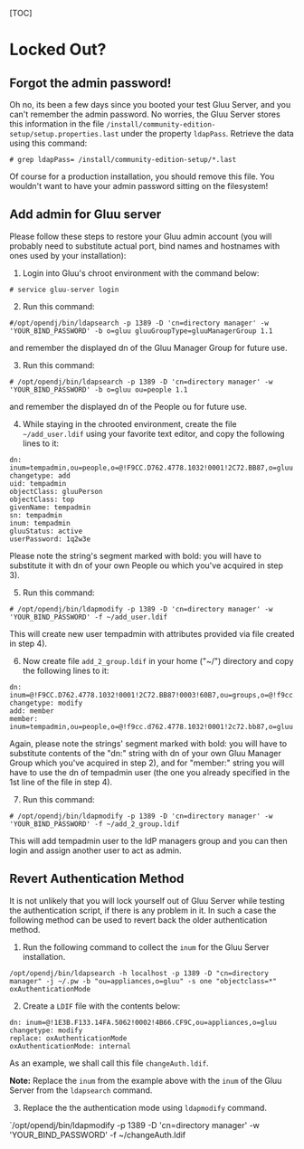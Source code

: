 [TOC]
# Locked Out?
## Forgot the admin password! 

Oh no, its been a few days since you booted your test Gluu Server, and
you can't remember the admin password. No worries, the Gluu Server
stores this information in the file
`/install/community-edition-setup/setup.properties.last` under the
property `ldapPass`. Retrieve the data using this command:

```
# grep ldapPass= /install/community-edition-setup/*.last
```

Of course for a production installation, you should remove this file.
You wouldn't want to have your admin password sitting on the filesystem!

## Add admin for Gluu server

Please follow these steps to restore your Gluu admin account (you will
probably need to substitute actual port, bind names and hostnames with
ones used by your installation):

1) Login into Gluu's chroot environment with the command below:

```
# service gluu-server login
```

2) Run this command:

```
#/opt/opendj/bin/ldapsearch -p 1389 -D 'cn=directory manager' -w 'YOUR_BIND_PASSWORD' -b o=gluu gluuGroupType=gluuManagerGroup 1.1
```

and remember the displayed dn of the Gluu Manager Group for future use.

3) Run this command:

```
# /opt/opendj/bin/ldapsearch -p 1389 -D 'cn=directory manager' -w 'YOUR_BIND_PASSWORD' -b o=gluu ou=people 1.1
```

and remember the displayed dn of the People ou for future use.

4) While staying in the chrooted environment, create the file
`~/add_user.ldif` using your favorite text editor, and copy the
following lines to it:

```
dn: inum=tempadmin,ou=people,o=@!F9CC.D762.4778.1032!0001!2C72.BB87,o=gluu
changetype: add
uid: tempadmin
objectClass: gluuPerson
objectClass: top
givenName: tempadmin
sn: tempadmin
inum: tempadmin
gluuStatus: active
userPassword: 1q2w3e
```

Please note the string's segment marked with bold: you will have to
substitute it with dn of your own People ou which you've acquired in
step 3).

5) Run this command:

```
# /opt/opendj/bin/ldapmodify -p 1389 -D 'cn=directory manager' -w 'YOUR_BIND_PASSWORD' -f ~/add_user.ldif
```

This will create new user tempadmin with attributes provided via file
created in step 4).

6) Now create file `add_2_group.ldif` in your home ("~/") directory and
copy the following lines to it:

```
dn: inum=@!F9CC.D762.4778.1032!0001!2C72.BB87!0003!60B7,ou=groups,o=@!f9cc.d762.4778.1032!0001!2c72.bb87,o=gluu
changetype: modify
add: member
member: inum=tempadmin,ou=people,o=@!f9cc.d762.4778.1032!0001!2c72.bb87,o=gluu
```

Again, please note the strings' segment marked with bold: you will have
to substitute contents of the "dn:" string with dn of your own Gluu
Manager Group which you've acquired in step 2), and for "member:" string
you will have to use the dn of tempadmin user (the one you already
specified in the 1st line of the file in step 4).

7) Run this command:

```
# /opt/opendj/bin/ldapmodify -p 1389 -D 'cn=directory manager' -w 'YOUR_BIND_PASSWORD' -f ~/add_2_group.ldif
```

This will add tempadmin user to the IdP managers group and you can then
login and assign another user to act as admin.

## Revert Authentication Method
It is not unlikely that you will lock yourself out of Gluu Server while testing the authentication script, if there is any problem in it. In such a case the following method can be used to revert back the older authentication method.

1. Run the following command to collect the `inum` for the Gluu Server installation.

`/opt/opendj/bin/ldapsearch -h localhost -p 1389 -D "cn=directory 
manager" -j ~/.pw -b "ou=appliances,o=gluu" -s one "objectclass=*" 
oxAuthenticationMode`

2. Create a `LDIF` file with the contents below:

```
dn: inum=@!1E3B.F133.14FA.5062!0002!4B66.CF9C,ou=appliances,o=gluu
changetype: modify
replace: oxAuthenticationMode
oxAuthenticationMode: internal
```

As an example, we shall call this file `changeAuth.ldif`.

**Note:** Replace the `inum` from the example above with the `inum` of the Gluu Server from the `ldapsearch` command.


3. Replace the the authentication mode using `ldapmodify` command.

`/opt/opendj/bin/ldapmodify -p 1389 -D 'cn=directory manager' -w 'YOUR_BIND_PASSWORD' -f ~/changeAuth.ldif
